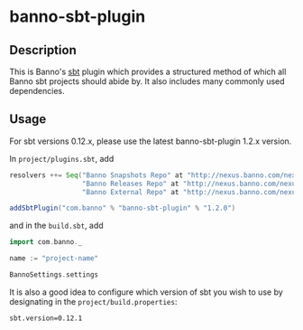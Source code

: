 # banno-sbt-plugin #

## Description ##

This is Banno's [sbt][] plugin which provides a structured method of which all Banno sbt projects should abide by. It also includes many commonly used dependencies.

[sbt]: http://www.scala-sbt.org/

## Usage ##

For sbt versions 0.12.x, please use the latest banno-sbt-plugin 1.2.x version.

In `project/plugins.sbt`, add

```scala
resolvers ++= Seq("Banno Snapshots Repo" at "http://nexus.banno.com/nexus/content/repositories/snapshots",
                  "Banno Releases Repo" at "http://nexus.banno.com/nexus/content/repositories/releases",
                  "Banno External Repo" at "http://nexus.banno.com/nexus/content/groups/external/")

addSbtPlugin("com.banno" % "banno-sbt-plugin" % "1.2.0")
```

and in the `build.sbt`, add

```scala
import com.banno._

name := "project-name"

BannoSettings.settings
```

It is also a good idea to configure which version of sbt you wish to use by designating in the `project/build.properties`:

    sbt.version=0.12.1
